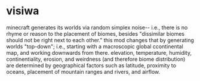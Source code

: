 # visiwa

minecraft generates its worlds via random simplex noise-- i.e., there is no rhyme or reason to the placement of biomes, besides "dissimilar biomes should not be right next to each other." this mod changes that by generating worlds "top-down"; i.e., starting with a macroscopic global ccontinental map, and working downwards from there. elevation, temperature, humidity, continentiality, erosion, and weirdness (and therefore biome distribution) are determined by geographical factors such as latitude, proximity to oceans, placement of mountain ranges and rivers, and airflow.
